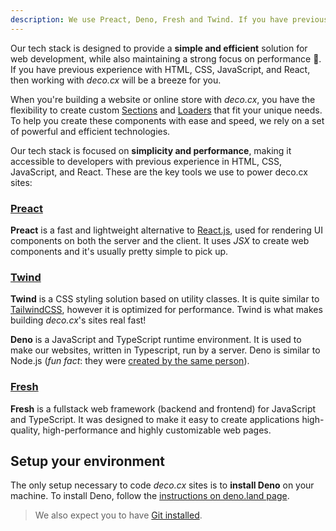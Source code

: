 ```yaml
---
description: We use Preact, Deno, Fresh and Twind. If you have previous experience with HTML, CSS, JavaScript, and React, then working with deco.cx will be a breeze for you.
---
```


Our tech stack is designed to provide a **simple and efficient** solution for
web development, while also maintaining a strong focus on performance 🚀. If you
have previous experience with HTML, CSS, JavaScript, and React, then working
with _deco.cx_ will be a breeze for you.

When you're building a website or online store with _deco.cx_, you have the
flexibility to create custom [Sections](/docs/en/concepts/section) and
[Loaders](/docs/en/concepts/loader) that fit your unique needs. To help you
create these components with ease and speed, we rely on a set of powerful and
efficient technologies.

Our tech stack is focused on **simplicity and performance**, making it
accessible to developers with previous experience in HTML, CSS, JavaScript, and
React. These are the key tools we use to power deco.cx sites:

### [Preact](https://preactjs.com/)

**Preact** is a fast and lightweight alternative to
[React.js](https://reactjs.org/), used for rendering UI
components on both the server and the client. It uses _JSX_ to create web
components and it's usually pretty simple to pick up.

### [Twind](https://twind.style/)

**Twind** is a CSS styling solution based on utility classes. It is quite
similar to [TailwindCSS](https://tailwindcss.com/ "https://tailwindcss.com/"),
however it is optimized for performance. Twind is what makes building
_deco.cx_'s sites real fast!

**Deno** is a JavaScript and TypeScript runtime environment. It is used to make
our websites, written in Typescript, run by a server. Deno is similar to Node.js
(_fun fact_: they were
[created by the same person](https://www.youtube.com/watch?v=M3BM9TB-8yA "https://www.youtube.com/watch?v=M3BM9TB-8yA")).


### [Fresh](https://fresh.deno.dev)
**Fresh** is a fullstack web framework (backend and frontend) for JavaScript and TypeScript. It was designed to make it easy to create applications high-quality, high-performance and highly customizable web pages.

## Setup your environment

The only setup necessary to code _deco.cx_ sites is to **install Deno** on your
machine. To install Deno, follow the
[instructions on deno.land page](https://deno.land/manual/getting_started/installation "https://deno.land/manual/getting_started/installation").

> We also expect you to have
> [Git installed](https://github.com/git-guides/install-git).
